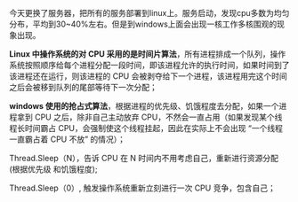 

今天更换了服务器，把所有的服务部署到linux上。服务启动，发现cpu多数为均匀分布，平均到30~40%左右。但是到windows上面会出现一核工作多核围观的现象出现。


**Linux 中操作系统的对 CPU 采用的是时间片算法**，所有进程排成一个队列，操作系统按照顺序给每个进程分配一段时间，即该进程允许的执行时间，如果时间到了该进程还在运行，则该进程的 CPU 会被剥夺给下一个进程，该进程用完这个时间之后会被移到队列的尾部等待下一次分配；

**windows 使用的抢占式算法**，根据进程的优先级、饥饿程度去分配，如果一个进程拿到 CPU 之后，除非自己主动放弃 CPU，不然会一直占用（如果发现某个线程长时间霸占 CPU，会强制使这个线程挂起，因此在实际上不会出现 “一个线程一直霸占着 CPU 不放” 的情况）；

Thread.Sleep（N），告诉 CPU 在 N 时间内不用考虑自己，重新进行资源分配 (根据优先级 和饥饿程度);

Thread.Sleep（0）, 触发操作系统重新立刻进行一次 CPU 竞争，包含自己；